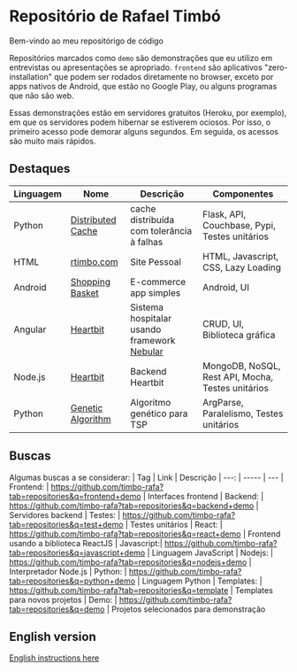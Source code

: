# Repositório de Rafael Timbó

Bem-vindo ao meu repositórigo de código

Repositórios marcados como `demo` são demonstrações que eu utilizo em entrevistas ou apresentações se apropriado.
`frontend` são aplicativos "zero-installation" que podem ser rodados diretamente no browser, exceto por apps nativos de Android, que estão no Google Play, ou alguns programas que não são web.

Essas demonstrações estão em servidores gratuitos (Heroku, por exemplo), em que os servidores podem hibernar se estiverem ociosos. Por isso, o primeiro acesso pode demorar alguns segundos. Em seguida, os acessos são muito mais rápidos.

## Destaques

| Linguagem | Nome | Descrição | Componentes
| ---    | --- | --- | ---
| Python | [Distributed Cache](https://github.com/timbo-rafa/geo-cache) | cache distribuída com tolerância à falhas | Flask, API, Couchbase, Pypi, Testes unitários
| HTML   | [rtimbo.com](https://rtimbo.com) | Site Pessoal | HTML, Javascript, CSS, Lazy Loading
| Android| [Shopping Basket](https://github.com/timbo-rafa/android-shoppingbasket) | E-commerce app simples | Android, UI
| Angular| [Heartbit](https://heartbit.rtimbo.com/) | Sistema hospitalar usando framework [Nebular](https://akveo.github.io/nebular/) | CRUD, UI, Biblioteca gráfica
| Node.js| [Heartbit](https://github.com/timbo-rafa/heartbit-backend) | Backend Heartbit | MongoDB, NoSQL, Rest API, Mocha, Testes unitários
| Python | [Genetic Algorithm](https://github.com/timbo-rafa/genetic-algorithm) | Algoritmo genético para TSP | ArgParse, Paralelismo, Testes unitários

## Buscas

Algumas buscas a se considerar:
| Tag        |  Link                                                              | Descrição
| ---:       | -----                                                              | ---
| Frontend:  |  https://github.com/timbo-rafa?tab=repositories&q=frontend+demo    | Interfaces frontend
| Backend:   |  https://github.com/timbo-rafa?tab=repositories&q=backend+demo     | Servidores backend
| Testes:    |  https://github.com/timbo-rafa?tab=repositories&q=test+demo        | Testes unitários
| React:     |  https://github.com/timbo-rafa?tab=repositories&q=react+demo       | Frontend usando a biblioteca ReactJS
| Javascript:|  https://github.com/timbo-rafa?tab=repositories&q=javascript+demo  | Linguagem JavaScript
| Nodejs:    |  https://github.com/timbo-rafa?tab=repositories&q=nodejs+demo      | Interpretador Node.js
| Python:    |  https://github.com/timbo-rafa?tab=repositories&q=python+demo      | Linguagem Python
| Templates: |  https://github.com/timbo-rafa?tab=repositories&q=template         | Templates para novos projetos
| Demo:      |  https://github.com/timbo-rafa?tab=repositories&q=demo             | Projetos selecionados para demonstração

## English version

[English instructions here](https://github.com/timbo-rafa/readme/blob/master/README.md)